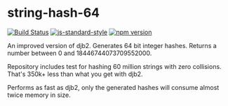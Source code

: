 # string-hash-64

[![Build Status](https://travis-ci.org/mstdokumaci/string-hash-64.svg?branch=master)](https://travis-ci.org/mstdokumaci/string-hash-64)
[![js-standard-style](https://img.shields.io/badge/code%20style-standard-brightgreen.svg)](http://standardjs.com/)
[![npm version](https://badge.fury.io/js/string-hash-64.svg)](https://badge.fury.io/js/string-hash-64)

An improved version of djb2. Generates 64 bit integer hashes. Returns a number between 0 and 18446744073709552000.

Repository includes test for hashing 60 million strings with zero collisions. That's 350k+ less than what you get with djb2.

Performs as fast as djb2, only the generated hashes will consume almost twice memory in size.
